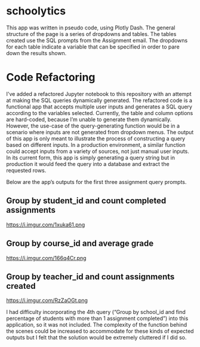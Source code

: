 # schoolytics

This app was written in pseudo code, using Plotly Dash. The general structure of the page is a series of dropdowns and tables. The tables created use the SQL prompts from the Assignment email. The dropdowns for each table indicate a variable that can be specified in order to pare down the results shown.


# Code Refactoring

I've added a refactored Jupyter notebook to this repository with an attempt at making the SQL queries dynamically generated. The refactored code is a functional app that accepts multiple user inputs and generates a SQL query according to the variables selected. Currently, the table and column options are hard-coded, because I’m unable to generate them dynamically.  However, the use-case of the query-generating function would be in a scenario where inputs are not generated from dropdown menus. The output of this app is only meant to illustrate the process of constructing a query based on different inputs. In a production environment, a similar function could accept inputs from a variety of sources, not just manual user inputs. In its current form, this app is simply generating a query string but in production it would feed the query into a database and extract the requested rows.

Below are the app’s outputs for the first three assignment query prompts.

## Group by student_id and count completed assignments
https://i.imgur.com/1xuka61.png

## Group by course_id and average grade
https://i.imgur.com/166q4Cr.png

## Group by teacher_id and count assignments created
https://i.imgur.com/RzZaOGt.png

 I had difficulty incorporating the 4th query (“Group by school_id and find percentage of students with more than 1 assignment completed”) into this application, so it was not included. The complexity of the function behind the scenes could be increased to accommodate for these kinds of expected outputs but I felt that the solution would be extremely cluttered if I did so. 
